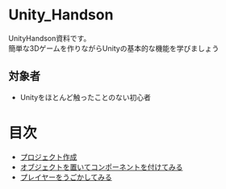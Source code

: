 # Unity_Handson
UnityHandson資料です。  
簡単な3Dゲームを作りながらUnityの基本的な機能を学びましょう

## 対象者
- Unityをほとんど触ったことのない初心者

# 目次

- [プロジェクト作成](https://github.com/Naja-Naja/Unity_Handson/blob/main/Handson/CreateProject.md)  
- [オブジェクトを置いてコンポーネントを付けてみる](https://github.com/Naja-Naja/Unity_Handson/blob/main/Handson/chapter2.md)  
- [プレイヤーをうごかしてみる](https://github.com/Naja-Naja/Unity_Handson/blob/main/Handson/chapter2.md)  
